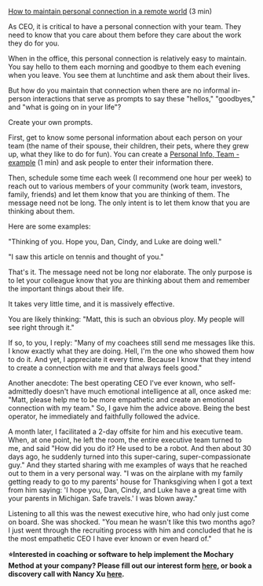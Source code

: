 [How to maintain personal connection in a remote world](https://docs.google.com/document/d/15bF88nIzZGJT9NTDXK6IR1ZzRCBqYMr8NK_No8nM0aI/edit) (3 min)

As CEO, it is critical to have a personal connection with your team. They need to know that you care about them before they care about the work they do for you.

When in the office, this personal connection is relatively easy to maintain. You say hello to them each morning and goodbye to them each evening when you leave. You see them at lunchtime and ask them about their lives.

But how do you maintain that connection when there are no informal in-person interactions that serve as prompts to say these "hellos," "goodbyes," and "what is going on in your life"?

Create your own prompts.

First, get to know some personal information about each person on your team (the name of their spouse, their children, their pets, where they grew up, what they like to do for fun). You can create a [Personal Info, Team \- example](https://docs.google.com/spreadsheets/d/1Ti_xaV9IVvj-bklxOjNY-IeGsC-YqcgvB03qvfFQrnI/edit#gid=0) (1 min) and ask people to enter their information there.

Then, schedule some time each week (I recommend one hour per week) to reach out to various members of your community (work team, investors, family, friends) and let them know that you are thinking of them. The message need not be long. The only intent is to let them know that you are thinking about them.

Here are some examples:

"Thinking of you. Hope you, Dan, Cindy, and Luke are doing well."

"I saw this article on tennis and thought of you."

That's it. The message need not be long nor elaborate. The only purpose is to let your colleague know that you are thinking about them and remember the important things about their life.

It takes very little time, and it is massively effective.

You are likely thinking: "Matt, this is such an obvious ploy. My people will see right through it."

If so, to you, I reply: "Many of my coachees still send me messages like this. I know exactly what they are doing. Hell, I'm the one who showed them how to do it. And yet, I appreciate it every time. Because I know that they intend to create a connection with me and that always feels good."

Another anecdote: The best operating CEO I've ever known, who self-admittedly doesn't have much emotional intelligence at all, once asked me: "Matt, please help me to be more empathetic and create an emotional connection with my team." So, I gave him the advice above. Being the best operator, he immediately and faithfully followed the advice.

A month later, I facilitated a 2-day offsite for him and his executive team. When, at one point, he left the room, the entire executive team turned to me, and said "How did you do it? He used to be a robot. And then about 30 days ago, he suddenly turned into this super-caring, super-compassionate guy." And they started sharing with me examples of ways that he reached out to them in a very personal way. "I was on the airplane with my family getting ready to go to my parents' house for Thanksgiving when I got a text from him saying: 'I hope you, Dan, Cindy, and Luke have a great time with your parents in Michigan. Safe travels.' I was blown away."

Listening to all this was the newest executive hire, who had only just come on board. She was shocked. "You mean he wasn't like this two months ago? I just went through the recruiting process with him and concluded that he is the most empathetic CEO I have ever known or even heard of."

**⭐Interested in coaching or software to help implement the Mochary Method at your company? Please fill out our interest form [here](https://mocharymethod.typeform.com/interest), or book a discovery call with Nancy Xu [here](https://calendly.com/nancy-mm/30).**
